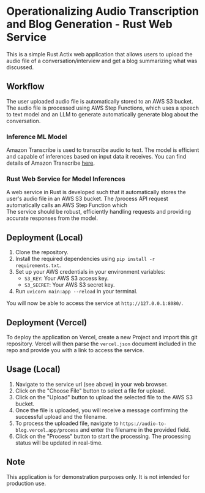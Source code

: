# Operationalizing Audio Transcription and Blog Generation - Rust Web Service

This is a simple Rust Actix web application that allows users to upload the audio file of a conversation/interview and get a blog summarizing what was discussed. 

## Workflow

The user uploaded audio file is automatically stored to an AWS S3 bucket. The audio file is processed using AWS Step Functions, which uses a speech to text model and an LLM to generate automatically generate blog about the conversation. 

### Inference ML Model
Amazon Transcribe is used to transcribe audio to text. The model is efficient and capable of inferences based on input data it receives. You can find details of Amazon Transcribe [here]([https://pages.github.com/](https://aws.amazon.com/pm/transcribe/?gclid=CjwKCAjwxLKxBhA7EiwAXO0R0K6QsdXV2XsDvlKZim3tfYUJRmjjIXDTcCbMHlZT-MEk5SGwjxCDpxoC6OoQAvD_BwE&trk=aae0a267-33fa-4d21-a4d5-30b7b3fd731e&sc_channel=ps&ef_id=CjwKCAjwxLKxBhA7EiwAXO0R0K6QsdXV2XsDvlKZim3tfYUJRmjjIXDTcCbMHlZT-MEk5SGwjxCDpxoC6OoQAvD_BwE:G:s&s_kwcid=AL!4422!3!648922763916!e!!g!!amazon%20transcription!19597968945!143908652045)).



### Rust Web Service for Model Inferences
A web service in Rust is developed such that it automatically stores the user's audio file in an AWS S3 bucket. The /process API request automatically calls an AWS Step Function which  
 The service should be robust, efficiently handling requests and providing accurate responses from the model.



## Deployment (Local)

1. Clone the repository.
2. Install the required dependencies using `pip install -r requirements.txt`.
3. Set up your AWS credentials in your environment variables:
    - `S3_KEY`: Your AWS S3 access key.
    - `S3_SECRET`: Your AWS S3 secret key.
4. Run `uvicorn main:app --reload` in your terminal.

You will now be able to access the service at `http://127.0.0.1:8080/`.

## Deployment (Vercel)

To deploy the application on Vercel, create a new Project and import this git repository. Vercel will then parse the `vercel.json` document included in the repo and provide you with a link to access the service.

## Usage (Local)

1. Navigate to the service url (see above) in your web browser.
2. Click on the "Choose File" button to select a file for upload.
3. Click on the "Upload" button to upload the selected file to the AWS S3 bucket.
4. Once the file is uploaded, you will receive a message confirming the successful upload and the filename.
5. To process the uploaded file, navigate to `https://audio-to-blog.vercel.app/process` and enter the filename in the provided field.
6. Click on the "Process" button to start the processing. The processing status will be updated in real-time.

## Note

This application is for demonstration purposes only. It is not intended for production use.
